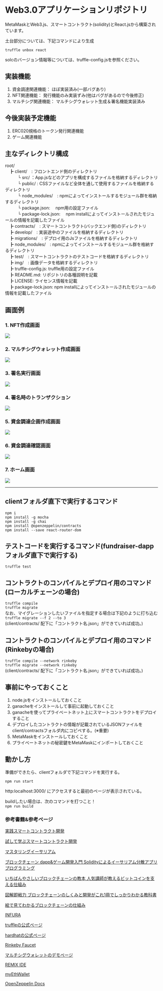 # Web3.0アプリケーションリポジトリ

MetaMaskとWeb3.js、スマートコントラクト(solidity)とReact.jsから構築されています。

土台部分については、下記コマンドにより生成

 `truffle unbox react`
 
solcのバージョン情報等については、truffle-config.jsを参照ください。

## 実装機能
   1. 資金調達関連機能： ほぼ実装済み(一部バグあり)  
   2. NFT関連機能： 発行機能のみ実装ずみ(他はバグがあるので今後修正)  
   3. マルチシグ関連機能： マルチシグウォレット生成＆署名機能実装済み  

## 今後実装予定機能
   1. ERC020規格のトークン発行関連機能  
   2. ゲーム関連機能  

## 主なディレクトリ構成
   root/  
   　┣ client/　: フロントエンド側のディレクトリ  
   　　　└   src/  ：App.jsなどのアプリを構成するファイルを格納するディレクトリ  
   　　　└   public/  : CSSファイルなど全体を通して使用するファイルを格納するディレクトリ   
   　　　└   node_modules/　: npmによってインストールするモジュール群を格納するディレクトリ  
   　　　└  package.json: 　npm用の設定ファイル  
   　　　└  package-lock.json:　 npm installによってインストールされたモジュールの情報を記載したファイル  
   　┣ contracts/　: スマートコントラクト(バックエンド側)のディレクトリ  
   　┣ develop/　: 実装途中のファイルを格納するディレクトリ  
   　┣ migrations/　: デプロイ用のJsファイルを格納するディレクトリ  
   　┣ node_modules/　: npmによってインストールするモジュール群を格納するディレクトリ  
   　┣ test/　: スマートコントラクトのテストコードを格納するディレクトリ  
   　┣ img/　: 画像データを格納するディレクトリ   
  　┣ truffle-config.js: truffle用の設定ファイル  
  　┣ README.md: リポジトリの各種説明を記載   
  　┣ LICENSE: ライセンス情報を記載  
  　┣ package-lock.json: npm installによってインストールされたモジュールの情報を記載したファイル

## 画面例
### 1. NFT作成画面
<img src="./img/NFT作成画面.png" />

### 2. マルチシグウォレット作成画面
<img src="./img/マルチシグウォレット作成画面.png" />

### 3. 署名実行画面
<img src="./img/署名実行画面.png" />

### 4. 署名時のトランザクション
<img src="./img/署名時のトランザクション.png" />

### 5. 資金調達企画作成画面
<img src="./img/資金調達企画作成画面.png" />

### 6. 資金調達確認画面
<img src="./img/資金調達確認画面.png" />

### 7. ホーム画面
<img src="./img/ホーム画面.png" />

***

## clientフォルダ直下で実行するコマンド
   `npm i`  
   `npm install -g mocha`  
   `npm install -g chai`   
   `npm install @openzeppelin/contracts`  
   `npm install --save react-router-dom`  

## テストコードを実行するコマンド(fundraiser-dappフォルダ直下で実行する)

`truffle test`

## コントラクトのコンパイルとデプロイ用のコマンド(ローカルチェーンの場合)
   `truffle compile`  
   `truffle migrate`  
   なお、マイグレーションしたいファイルを指定する場合は下記のように打ち込む  
   `truffle migrate --f 2 --to 3`  
   (client/contracts/ 配下に「コントラクト名.json」ができていれば成功。) 

## コントラクトのコンパイルとデプロイ用のコマンド(Rinkebyの場合)
   `truffle compile --network rinkeby`  
   `truffle migrate --network rinkeby`  
   (client/contracts/ 配下に「コントラクト名.json」ができていれば成功。) 

## 事前にやっておくこと

1. node.jsをインストールしておくこと  
2. ganacheをインストールして事前に起動しておくこと  
3. ganacheを使ってプライベートネット上にスマートコントラクトをデプロイすること  
4. デプロイしたコントラクトの情報が記載されているJSONファイルをclient/contractsフォルダ内にコピペする。(※重要)  
5. MetaMaskをインストールしておくこと  
6. プライベートネットの秘密鍵をMetaMaskにインポートしておくこと  

## 動かし方

準備ができたら、clientフォルダで下記コマンドを実行する。

`npm run start`  

http:localhost:3000/ にアクセスすると最初のページが表示されている。  

buildしたい場合は、次のコマンドを打つこと！  
`npm run build` 

### 参考書籍&参考ページ

<a href="https://www.amazon.co.jp/Solidity%E3%81%A8Ethereum%E3%81%AB%E3%82%88%E3%82%8B%E5%AE%9F%E8%B7%B5%E3%82%B9%E3%83%9E%E3%83%BC%E3%83%88%E3%82%B3%E3%83%B3%E3%83%88%E3%83%A9%E3%82%AF%E3%83%88%E9%96%8B%E7%99%BA-%E2%80%95Truffle-Suite%E3%82%92%E7%94%A8%E3%81%84%E3%81%9F%E9%96%8B%E7%99%BA%E3%81%AE%E5%9F%BA%E7%A4%8E%E3%81%8B%E3%82%89%E3%83%87%E3%83%97%E3%83%AD%E3%82%A4%E3%81%BE%E3%81%A7-Kevin-Solorio/dp/4873119340">実践スマートコントラクト開発</a>

<a href="https://www.amazon.co.jp/%E8%A9%A6%E3%81%97%E3%81%A6%E5%AD%A6%E3%81%B6-%E3%82%B9%E3%83%9E%E3%83%BC%E3%83%88%E3%82%B3%E3%83%B3%E3%83%88%E3%83%A9%E3%82%AF%E3%83%88%E9%96%8B%E7%99%BA-%E5%8A%A0%E5%B5%9C-%E9%95%B7%E9%96%80/dp/4839966885">試して学ぶスマートコントラクト開発</a>

<a href="https://www.amazon.co.jp/%E3%83%9E%E3%82%B9%E3%82%BF%E3%83%AA%E3%83%B3%E3%82%B0%E3%83%BB%E3%82%A4%E3%83%BC%E3%82%B5%E3%83%AA%E3%82%A2%E3%83%A0-%E2%80%95%E3%82%B9%E3%83%9E%E3%83%BC%E3%83%88%E3%82%B3%E3%83%B3%E3%83%88%E3%83%A9%E3%82%AF%E3%83%88%E3%81%A8DApp%E3%81%AE%E6%A7%8B%E7%AF%89-Andreas-M-Antonopoulos/dp/4873118964/ref=pd_lpo_14_img_1/356-2037952-9878221?_encoding=UTF8&pd_rd_i=4873118964&pd_rd_r=09c92823-9be5-4bf0-b266-758aea774cea&pd_rd_w=jlAg1&pd_rd_wg=qolot&pf_rd_p=dc0198fa-c371-4787-b1e2-96ed0e4d45e8&pf_rd_r=W3F72XVVYG5J4E9RR5WV&psc=1&refRID=W3F72XVVYG5J4E9RR5WV">マスタリングイーサリアム</a>

<a href="https://www.amazon.co.jp/%E3%83%96%E3%83%AD%E3%83%83%E3%82%AF%E3%83%81%E3%82%A7%E3%83%BC%E3%83%B3-dapp-%E3%82%B2%E3%83%BC%E3%83%A0%E9%96%8B%E7%99%BA%E5%85%A5%E9%96%80-Solidity%E3%81%AB%E3%82%88%E3%82%8B%E3%82%A4%E3%83%BC%E3%82%B5%E3%83%AA%E3%82%A2%E3%83%A0%E5%88%86%E6%95%A3%E3%82%A2%E3%83%97%E3%83%AA%E3%83%97%E3%83%AD%E3%82%B0%E3%83%A9%E3%83%9F%E3%83%B3%E3%82%B0-Kedar/dp/4798159689/ref=sr_1_1?__mk_ja_JP=%E3%82%AB%E3%82%BF%E3%82%AB%E3%83%8A&dchild=1&keywords=dapp&qid=1619923227&s=books&sr=1-1">ブロックチェーン dapp&ゲーム開発入門 Solidityによるイーサリアム分散アプリプログラミング</a>

<a href="https://www.amazon.co.jp/%E3%81%84%E3%81%A1%E3%81%B0%E3%82%93%E3%82%84%E3%81%95%E3%81%97%E3%81%84%E3%83%96%E3%83%AD%E3%83%83%E3%82%AF%E3%83%81%E3%82%A7%E3%83%BC%E3%83%B3%E3%81%AE%E6%95%99%E6%9C%AC-%E4%BA%BA%E6%B0%97%E8%AC%9B%E5%B8%AB%E3%81%8C%E6%95%99%E3%81%88%E3%82%8B%E3%83%93%E3%83%83%E3%83%88%E3%82%B3%E3%82%A4%E3%83%B3%E3%82%92%E6%94%AF%E3%81%88%E3%82%8B%E4%BB%95%E7%B5%84%E3%81%BF-%E3%80%8C%E3%81%84%E3%81%A1%E3%81%B0%E3%82%93%E3%82%84%E3%81%95%E3%81%97%E3%81%84%E6%95%99%E6%9C%AC%E3%80%8D%E3%82%B7%E3%83%AA%E3%83%BC%E3%82%BA-%E6%9D%89%E4%BA%95%E9%9D%96%E5%85%B8/dp/4295001449/ref=pd_lpo_1?pd_rd_i=4295001449&psc=1">いちばんやさしいブロックチェーンの教本 人気講師が教えるビットコインを支える仕組み</a>

<a href="https://www.amazon.co.jp/%E5%9B%B3%E8%A7%A3%E5%8D%B3%E6%88%A6%E5%8A%9B-%E3%83%96%E3%83%AD%E3%83%83%E3%82%AF%E3%83%81%E3%82%A7%E3%83%BC%E3%83%B3%E3%81%AE%E3%81%97%E3%81%8F%E3%81%BF%E3%81%A8%E9%96%8B%E7%99%BA%E3%81%8C%E3%81%93%E3%82%8C1%E5%86%8A%E3%81%A7%E3%81%97%E3%81%A3%E3%81%8B%E3%82%8A%E3%82%8F%E3%81%8B%E3%82%8B%E6%95%99%E7%A7%91%E6%9B%B8-%E3%82%B3%E3%83%B3%E3%82%BB%E3%83%B3%E3%82%B5%E3%82%B9%E3%83%BB%E3%83%99%E3%82%A4%E3%82%B9%E6%A0%AA%E5%BC%8F%E4%BC%9A%E7%A4%BE/dp/4297106361">図解即戦力 ブロックチェーンのしくみと開発がこれ1冊でしっかりわかる教科書</a>

<a href="https://www.amazon.co.jp/%E7%B5%B5%E3%81%A7%E8%A6%8B%E3%81%A6%E3%82%8F%E3%81%8B%E3%82%8B%E3%83%96%E3%83%AD%E3%83%83%E3%82%AF%E3%83%81%E3%82%A7%E3%83%BC%E3%83%B3%E3%81%AE%E4%BB%95%E7%B5%84%E3%81%BF-%E7%B1%B3%E6%B4%A5-%E6%AD%A6%E8%87%B3/dp/4798158860/ref=pd_lpo_2?pd_rd_i=4798158860&psc=1">絵で見てわかるブロックチェーンの仕組み</a>

<a href="https://infura.io/docs/ethereum">INFURA</a>

<a href="https://www.trufflesuite.com/boxes">truffleの公式ページ</a>

<a href="https://hardhat.org/">hardhatの公式ページ</a>

<a href="https://www.rinkeby.io/#faucet">Rinkeby Faucet</a>

<a href="https://wallet.gnosis.pm/#/wallets">マルチシグウォレットのデモページ</a>

<a href="https://remix.ethereum.org/">REMIX IDE</a>

<a href="https://www.myetherwallet.com/">myEthWallet</a>

<a href="https://docs.openzeppelin.com/contracts/4.x/api/token/erc721">OpenZeppelin Docs</a>